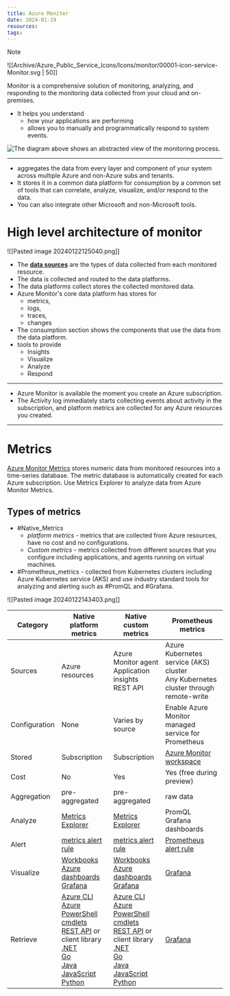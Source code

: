 ```yaml
---
title: Azure Moniter
date: 2024-01-19
resources: 
tags:
---
```

> [!note] 
> ![[Archive/Azure_Public_Service_Icons/Icons/monitor/00001-icon-service-Monitor.svg | 50]]
> 
> Monitor is a comprehensive solution of monitoring, analyzing, and responding to the monitoring data collected from your cloud and on-premises.

- It helps you understand
	- how your applications are performing
	- allows you to manually and programmatically respond to system events.

![The diagram above shows an abstracted view of the monitoring process.](https://learn.microsoft.com/en-us/azure/azure-monitor/media/overview/azure-monitor-high-level-abstraction-opt.svg#lightbox)

---

- aggregates the data from every layer and component of your system across multiple Azure and non-Azure subs and tenants.
- It stores it in a common data platform for consumption by a common set of tools that can correlate, analyze, visualize, and/or respond to the data.
- You can also integrate other Microsoft and non-Microsoft tools.

# High level architecture of monitor

![[Pasted image 20240122125040.png]]

- The **[data sources](https://learn.microsoft.com/en-us/azure/azure-monitor/data-sources)** are the types of data collected from each monitored resource.
- The data is collected and routed to the data platforms.
- The data platforms collect stores the collected monitored data.
- Azure Monitor's core data platform has stores for 
	- metrics,
	- logs,
	- traces,
	- changes
- The consumption section shows the components that use the data from the data platform.
- tools to provide
	- Insights
	- Visualize
	- Analyze
	- Respond

---

- Azure Monitor is available the moment you create an Azure subscription.
- The Activity log immediately starts collecting events about activity in the subscription, and platform metrics are collected for any Azure resources you created.

---
# Metrics

[Azure Monitor Metrics](https://learn.microsoft.com/en-us/azure/azure-monitor/essentials/data-platform-metrics) stores numeric data from monitored resources into a time-series database.  The metric database is automatically created for each Azure subscription. Use Metrics Explorer to analyze data from Azure Monitor Metrics.
## Types of metrics

- #Native_Metrics
	- *platform metrics* - metrics that are collected from Azure resources, have no cost and no configurations.
	- *Custom metrics* - metrics collected from different sources that you configure including applications, and agents running on virtual machines.
- #Prometheus_metrics - collected from Kubernetes clusters including Azure Kubernetes service (AKS) and use industry standard tools for analyzing and alerting such as #PromQL and #Grafana.

![[Pasted image 20240122143403.png]]

|**Category** |**Native platform metrics** |**Native custom metrics** |**Prometheus metrics** |
|---|---|---|---|
|Sources|Azure resources|Azure Monitor agent  <br>Application insights  <br>REST API|Azure Kubernetes service (AKS) cluster  <br>Any Kubernetes cluster through remote-write|
|Configuration|None|Varies by source|Enable Azure Monitor managed service for Prometheus|
|Stored|Subscription|Subscription|[Azure Monitor workspace](https://learn.microsoft.com/en-us/azure/azure-monitor/essentials/azure-monitor-workspace-overview)|
|Cost|No|Yes|Yes (free during preview)|
|Aggregation|pre-aggregated|pre-aggregated|raw data|
|Analyze|[Metrics Explorer](https://learn.microsoft.com/en-us/azure/azure-monitor/essentials/metrics-charts)|[Metrics Explorer](https://learn.microsoft.com/en-us/azure/azure-monitor/essentials/metrics-charts)|PromQL  <br>Grafana dashboards|
|Alert|[metrics alert rule](https://learn.microsoft.com/en-us/azure/azure-monitor/alerts/tutorial-metric-alert)|[metrics alert rule](https://learn.microsoft.com/en-us/azure/azure-monitor/alerts/tutorial-metric-alert)|[Prometheus alert rule](https://learn.microsoft.com/en-us/azure/azure-monitor/essentials/prometheus-rule-groups)|
|Visualize|[Workbooks](https://learn.microsoft.com/en-us/azure/azure-monitor/visualize/workbooks-overview)  <br>[Azure dashboards](https://learn.microsoft.com/en-us/azure/azure-monitor/app/overview-dashboard#create-custom-kpi-dashboards-using-application-insights)  <br>[Grafana](https://learn.microsoft.com/en-us/azure/azure-monitor/visualize/grafana-plugin)|[Workbooks](https://learn.microsoft.com/en-us/azure/azure-monitor/visualize/workbooks-overview)  <br>[Azure dashboards](https://learn.microsoft.com/en-us/azure/azure-monitor/app/overview-dashboard#create-custom-kpi-dashboards-using-application-insights)  <br>[Grafana](https://learn.microsoft.com/en-us/azure/azure-monitor/visualize/grafana-plugin)|[Grafana](https://learn.microsoft.com/en-us/azure/managed-grafana/overview)|
|Retrieve|[Azure CLI](https://learn.microsoft.com/en-us/cli/azure/monitor/metrics)  <br>[Azure PowerShell cmdlets](https://learn.microsoft.com/en-us/powershell/module/az.monitor)  <br>[REST API](https://learn.microsoft.com/en-us/azure/azure-monitor/essentials/rest-api-walkthrough) or client library  <br>[.NET](https://learn.microsoft.com/en-us/dotnet/api/overview/azure/Monitor.Query-readme)  <br>[Go](https://pkg.go.dev/github.com/Azure/azure-sdk-for-go/sdk/monitor/azquery)  <br>[Java](https://learn.microsoft.com/en-us/java/api/overview/azure/monitor-query-readme)  <br>[JavaScript](https://learn.microsoft.com/en-us/javascript/api/overview/azure/monitor-query-readme)  <br>[Python](https://learn.microsoft.com/en-us/python/api/overview/azure/monitor-query-readme)|[Azure CLI](https://learn.microsoft.com/en-us/cli/azure/monitor/metrics)  <br>[Azure PowerShell cmdlets](https://learn.microsoft.com/en-us/powershell/module/az.monitor)  <br>[REST API](https://learn.microsoft.com/en-us/azure/azure-monitor/essentials/rest-api-walkthrough) or client library  <br>[.NET](https://learn.microsoft.com/en-us/dotnet/api/overview/azure/Monitor.Query-readme)  <br>[Go](https://pkg.go.dev/github.com/Azure/azure-sdk-for-go/sdk/monitor/azquery)  <br>[Java](https://learn.microsoft.com/en-us/java/api/overview/azure/monitor-query-readme)  <br>[JavaScript](https://learn.microsoft.com/en-us/javascript/api/overview/azure/monitor-query-readme)  <br>[Python](https://learn.microsoft.com/en-us/python/api/overview/azure/monitor-query-readme)|[Grafana](https://learn.microsoft.com/en-us/azure/managed-grafana/overview)|
